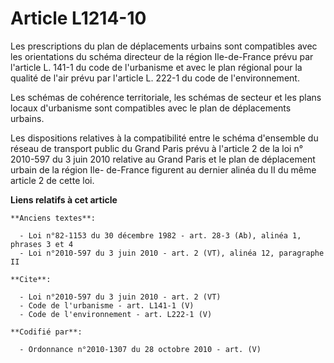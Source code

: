 # Article L1214-10

Les prescriptions du plan de déplacements urbains sont compatibles avec les orientations du schéma directeur de la région
Ile-de-France prévu par l'article L. 141-1 du code de l'urbanisme et avec le plan régional pour la qualité de l'air prévu par
l'article L. 222-1 du code de l'environnement. 

Les schémas de cohérence territoriale, les schémas de secteur et les plans locaux d'urbanisme sont compatibles avec le plan
de déplacements urbains. 

Les dispositions relatives à la compatibilité entre le schéma d'ensemble du réseau de transport public du Grand Paris prévu à
l'article 2 de la loi n° 2010-597 du 3 juin 2010 relative au Grand Paris et le plan de déplacement urbain de la région Ile-
de-France figurent au dernier alinéa du II du même article 2 de cette loi.

**Liens relatifs à cet article**

	**Anciens textes**:

	  - Loi n°82-1153 du 30 décembre 1982 - art. 28-3 (Ab), alinéa 1, phrases 3 et 4
	  - Loi n°2010-597 du 3 juin 2010 - art. 2 (VT), alinéa 12, paragraphe II

	**Cite**:

	  - Loi n°2010-597 du 3 juin 2010 - art. 2 (VT)
	  - Code de l'urbanisme - art. L141-1 (V)
	  - Code de l'environnement - art. L222-1 (V)

	**Codifié par**:

	  - Ordonnance n°2010-1307 du 28 octobre 2010 - art. (V)
